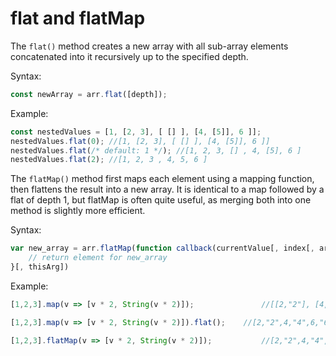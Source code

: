 # flat and flatMap

The `flat()` method creates a new array with all sub-array elements concatenated into it recursively up to the specified depth.

Syntax:

```js
const newArray = arr.flat([depth]);
```

Example:

```js
const nestedValues = [1, [2, 3], [ [] ], [4, [5]], 6 ]];
nestedValues.flat(0); //[1, [2, 3], [ [] ], [4, [5]], 6 ]]
nestedValues.flat(/* default: 1 */); //[1, 2, 3, [] , 4, [5], 6 ]
nestedValues.flat(2); //[1, 2, 3 , 4, 5, 6 ]
```

The `flatMap()` method first maps each element using a mapping function, then flattens the result into a new array. It is identical to a map followed by a flat of depth 1, but flatMap is often quite useful, as merging both into one method is slightly more efficient.

Syntax:

```js
var new_array = arr.flatMap(function callback(currentValue[, index[, array]]) {
    // return element for new_array
}[, thisArg])
```

Example:

```js
[1,2,3].map(v => [v * 2, String(v * 2)]); 				//[[2,"2"], [4,"4"], [6,"6"]]

[1,2,3].map(v => [v * 2, String(v * 2)]).flat();	//[2,"2",4,"4",6,"6"]

[1,2,3].flatMap(v => [v * 2, String(v * 2)]);			//[2,"2",4,"4",6,"6"]
```
